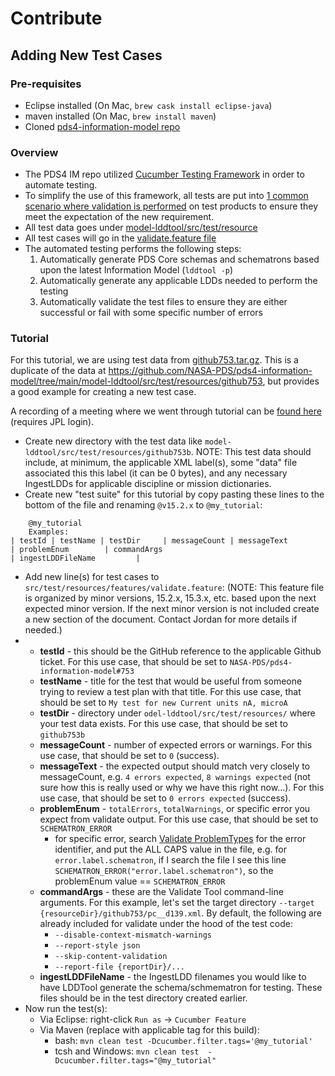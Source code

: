 # Contribute

## Adding New Test Cases

### Pre-requisites
* Eclipse installed (On Mac, `brew cask install eclipse-java`)
* maven installed (On Mac, `brew install maven`)
* Cloned [pds4-information-model repo](https://github.com/NASA-PDS/pds4-information-model/)

### Overview
* The PDS4 IM repo utilized [Cucumber Testing Framework](https://cucumber.io/) in order to automate testing.
* To simplify the use of this framework, all tests are put into [1 common scenario where validation is performed](https://github.com/NASA-PDS/pds4-information-model/blob/main/model-lddtool/src/test/resources/features/validate.feature#L3) on test products to ensure they meet the expectation of the new requirement.
* All test data goes under [model-lddtool/src/test/resource](https://github.com/NASA-PDS/pds4-information-model/tree/main/model-lddtool/src/test/resources)
* All test cases will go in the [validate.feature file]([url](https://github.com/NASA-PDS/pds4-information-model/blob/main/model-lddtool/src/test/resources/features/validate.feature))
* The automated testing performs the following steps:
   1. Automatically generate PDS Core schemas and schematrons based upon the latest Information Model (`lddtool -p`)
   2. Automatically generate any applicable LDDs needed to perform the testing
   3. Automatically validate the test files to ensure they are either successful or fail with some specific number of errors

### Tutorial
For this tutorial, we are using test data from [github753.tar.gz](https://github.com/user-attachments/files/17998198/github753.tar.gz). This is a duplicate of the data at https://github.com/NASA-PDS/pds4-information-model/tree/main/model-lddtool/src/test/resources/github753, but provides a good example for creating a new test case.

A recording of a meeting where we went through tutorial can be [found here](https://jpl365prod-my.sharepoint.com/:v:/r/personal/jordan_h_padams_jpl_nasa_gov/Documents/Recordings/Cucumber%20Testing%20Tutorial-20241203_120337-Meeting%20Recording.mp4?csf=1&web=1&e=S79Vwy&nav=eyJyZWZlcnJhbEluZm8iOnsicmVmZXJyYWxBcHAiOiJTdHJlYW1XZWJBcHAiLCJyZWZlcnJhbFZpZXciOiJTaGFyZURpYWxvZy1MaW5rIiwicmVmZXJyYWxBcHBQbGF0Zm9ybSI6IldlYiIsInJlZmVycmFsTW9kZSI6InZpZXcifX0%3D) (requires JPL login).

* Create new directory with the test data like `model-lddtool/src/test/resources/github753b`. NOTE: This test data should include, at minimum, the applicable XML label(s), some "data" file associated this this label (it can be 0 bytes), and any necessary IngestLDDs for applicable discipline or mission dictionaries.
* Create new "test suite" for this tutorial by copy pasting these lines to the bottom of the file and renaming `@v15.2.x` to `@my_tutorial`:
```
    @my_tutorial
    Examples: 
| testId | testName | testDir     | messageCount | messageText         | problemEnum        | commandArgs                                             | ingestLDDFileName         |
```
* Add new line(s) for test cases to `src/test/resources/features/validate.feature`: (NOTE: This feature file is organized by minor versions, 15.2.x, 15.3.x, etc. based upon the next expected minor version. If the next minor version is not included create a new section of the document. Contact Jordan for more details if needed.)
* 
  * **testId** - this should be the GitHub reference to the applicable Github ticket. For this use case, that should be set to `NASA-PDS/pds4-information-model#753`
  * **testName** - title for the test that would be useful from someone trying to review a test plan with that title.  For this use case, that should be set to `My test for new Current units nA, microA`
  * **testDir** - directory under `odel-lddtool/src/test/resources/` where your test data exists.  For this use case, that should be set to `github753b`
  * **messageCount** - number of expected errors or warnings. For this use case, that should be set to `0` (success).
  * **messageText** - the expected output should match very closely to messageCount, e.g. `4 errors expected`, `8 warnings expected` (not sure how this is really used or why we have this right now...). For this use case, that should be set to `0 errors expected` (success).
  * **problemEnum** - `totalErrors`, `totalWarnings`, or specific error you expect from validate output. For this use case, that should be set to `SCHEMATRON_ERROR`
    * for specific error, search [Validate ProblemTypes](https://github.com/NASA-PDS/validate/blob/main/src/main/java/gov/nasa/pds/tools/validate/ProblemType.java) for the error identifier, and put the ALL CAPS value in the file, e.g. for `error.label.schematron`, if I search the file I see this line `SCHEMATRON_ERROR("error.label.schematron")`, so the problemEnum value == `SCHEMATRON_ERROR`
  * **commandArgs** - these are the Validate Tool command-line arguments. For this example, let's set the target directory `--target {resourceDir}/github753/pc__d139.xml`. By default, the following are already included for validate under the hood of the test code: 
    * `--disable-context-mismatch-warnings`
    * `--report-style json`
    * `--skip-content-validation`
    * `--report-file {reportDir}/...`
  * **ingestLDDFileName** - the IngestLDD filenames you would like to have LDDTool generate the schema/schmematron for testing. These files should be in the test directory created earlier.
* Now run the test(s):
  * Via Eclipse: right-click `Run as` -> `Cucumber Feature`
  * Via Maven (replace with applicable tag for this build):
    * bash: `mvn clean test -Dcucumber.filter.tags='@my_tutorial'`
    * tcsh and Windows: `mvn clean test  -Dcucumber.filter.tags="@my_tutorial"`
 
